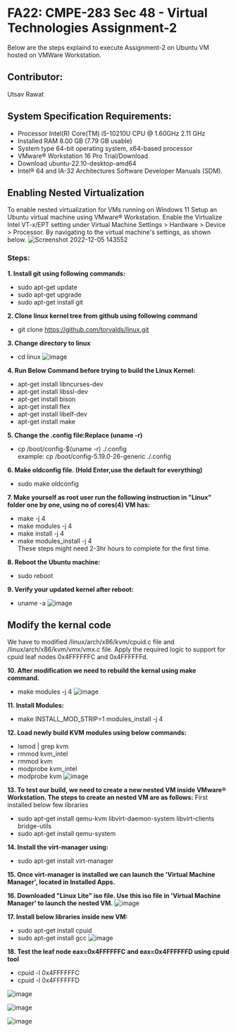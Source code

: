 # FA22: CMPE-283 Sec 48 - Virtual Technologies Assignment-2
Below are the steps explaind to execute Assignment-2 on Ubuntu VM hosted on VMWare Workstation.

## Contributor:
Utsav Rawat

## System Specification Requirements:

* Processor	Intel(R) Core(TM) i5-10210U CPU @ 1.60GHz   2.11 GHz
* Installed RAM	8.00 GB (7.79 GB usable)
* System type	64-bit operating system, x64-based processor
* VMware® Workstation 16 Pro Trial/Download
* Download ubuntu-22.10-desktop-amd64
* Intel® 64 and IA-32 Architectures Software Developer Manuals (SDM).

## Enabling Nested Virtualization
To enable nested virtualization for VMs running on Windows 11
Setup an Ubuntu virtual machine using VMware® Workstation. Enable the Virtualize Intel VT-x/EPT setting under Virtual Machine Settings > Hardware > Device > Processor. 
By navigating to the virtual machine's settings, as shown below.
![Screenshot 2022-12-05 143552](https://user-images.githubusercontent.com/40047632/205778990-40bed71b-213b-4da0-bd61-e9982caabd5c.png)


### Steps:
**1. Install	git	using	following	commands:**
- sudo	apt-get	update
- sudo	apt-get	upgrade
- sudo	apt-get	install	git

**2. Clone linux	kernel	tree	from	github	using	following	command**
- git clone	https://github.com/torvalds/linux.git

**3. Change	directory	to linux**
- cd linux
![image](https://user-images.githubusercontent.com/40047632/205765171-b60f1bb9-6c82-4bbb-8047-7c372c59b7f5.png)

**4. Run Below Command before	trying to build	the	Linux	Kernel:**
- apt-get install libncurses-dev
- apt-get install libssl-dev
- apt-get install bison
- apt-get install flex
- apt-get install libelf-dev
- apt-get install make

**5. Change the .config file:Replace (uname -r)**
- cp /boot/config-$(uname -r) ./.config <br />
  example: cp /boot/config-5.19.0-26-generic ./.config

**6. Make oldconfig file. (Hold Enter,use the default for everything)**
- sudo make oldconfig

**7. Make yourself as root user run the following instruction in "Linux" folder one by one, using no of cores(4) VM has:**
- make -j 4 
- make modules -j 4
- make install -j 4
- make modules_install -j 4 <br />
  These steps might need 2-3hr hours to complete for the first time.

**8. Reboot the Ubuntu machine:**
- sudo reboot

**9. Verify your updated kernel after reboot:**
- uname -a
![image](https://user-images.githubusercontent.com/40047632/205770965-5f9fe0d1-08e6-4650-a2ce-06df7dfc2513.png)

## Modify the kernal code
We have to modified /linux/arch/x86/kvm/cpuid.c file and /linux/arch/x86/kvm/vmx/vmx.c file. Apply the required logic to support for cpuid leaf nodes 0x4FFFFFFC and 0x4FFFFFFd. 

**10. After modification we need to rebuild the kernal using make command.**
- make modules -j 4
![image](https://user-images.githubusercontent.com/40047632/205773571-7342ea85-9cc2-4bdb-8f03-d0c8a4ab6ca5.png)

**11. Install Modules:**
- make INSTALL_MOD_STRIP=1 modules_install -j 4

**12. Load newly build KVM modules using below commands:**
- lsmod | grep kvm
- rmmod kvm_intel
- rmmod kvm
- modprobe kvm_intel
- modprobe kvm
![image](https://user-images.githubusercontent.com/40047632/205774425-7e06dbad-cf0b-44d8-bb01-14f7c8ac2431.png)

**13. To test our build, we need to create a new nested VM inside VMware® Workstation. The steps to create an nested VM are as follows:**
  First installed below few libraries
- sudo apt-get install qemu-kvm libvirt-daemon-system libvirt-clients bridge-utils
- sudo apt-get install qemu-system

**14. Install the virt-manager using:**
- sudo apt-get install virt-manager

**15. Once virt-manager is installed we can launch the 'Virtual Machine Manager', located in Installed Apps.**

**16. Downloaded "Linux Lite" iso file. Use this iso file in 'Virtual Machine Manager' to launch the nested VM.**
![image](https://user-images.githubusercontent.com/40047632/205775791-e8c8c7a6-f3b4-4256-b31c-b70b390eda9f.png)

**17. Install below libraries inside new VM:**
- sudo apt-get install cpuid
- sudo apt-get install gcc
![image](https://user-images.githubusercontent.com/40047632/205776554-edb061d3-e55e-45cb-9638-7133b676a980.png)


**18. Test the leaf node eax=0x4FFFFFFC and eax=0x4FFFFFFD using cpuid tool**
- cpuid -l 0x4FFFFFFC
- cpuid -l 0x4FFFFFFD

![image](https://user-images.githubusercontent.com/40047632/205776611-30cad8dc-5973-42db-ba5e-59d9fee22df5.png)

![image](https://user-images.githubusercontent.com/40047632/205776703-c644fec3-f73a-406c-9839-6ccf8fa906c6.png)

![image](https://user-images.githubusercontent.com/40047632/205776746-51fa6696-5345-4b01-9050-bb1a02c68c9d.png)













